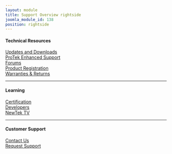 ```yaml
---
layout: module
title: Support Overview rightside
joomla_module_id: 138
position: rightside
---
```

<h4>Technical Resources</h4>
<p><a href="/downloads.html">Updates and Downloads</a><br /><a href="support/protek.html">ProTek Enhanced Support</a><br /><a href="http://forums.newtek.com/">Forums</a><br /><a href="http://register.newtek.com/Splash.aspx">Product Registration</a><br /><a href="/support/warranties-a-returns.html">Warranties &amp; Returns</a></p>
<hr />
<h4>Learning</h4>
<p><a href="support/certified.html">Certification</a><br /><a href="index.php?option=com_content&amp;view=article&amp;id=758&amp;Itemid=930">Developers</a><br /><a href="http://www.youtube.com/user/newtekinc" target="_blank">NewTek TV</a></p>
<hr />
<h4>Customer Support</h4>
<p><a href="index.php?option=com_content&amp;view=article&amp;id=480&amp;Itemid=17">Contact Us</a><br /><a href="http://new.tk/help">Request Support</a></p>

